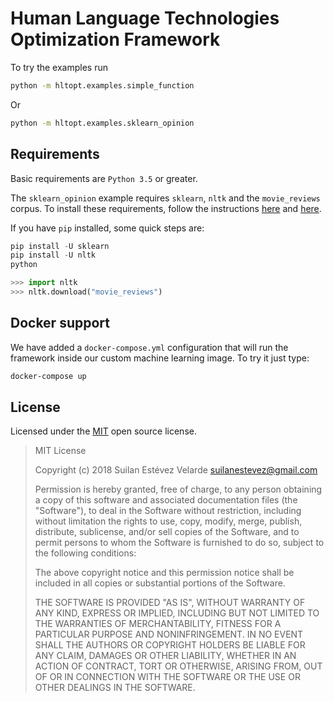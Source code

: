 # Human Language Technologies Optimization Framework

To try the examples run

```bash
python -m hltopt.examples.simple_function
```

Or

```bash
python -m hltopt.examples.sklearn_opinion
```

## Requirements

Basic requirements are `Python 3.5` or greater.

The `sklearn_opinion` example requires `sklearn`, `nltk` and the `movie_reviews` corpus.
To install these requirements, follow the instructions [here](https://scikit-learn.org/stable/install.html)
and [here](https://www.nltk.org/install.html).

If you have `pip` installed, some quick steps are:

```python
pip install -U sklearn
pip install -U nltk
python

>>> import nltk
>>> nltk.download("movie_reviews")
```

## Docker support

We have added a `docker-compose.yml` configuration that will run the framework inside our custom machine learning image. To try it just type:

```bash
docker-compose up
```

## License

Licensed under the [MIT](https://opensource.org/licenses/MIT) open source license.

> MIT License
>
> Copyright (c) 2018 Suilan Estévez Velarde <suilanestevez@gmail.com>
>
> Permission is hereby granted, free of charge, to any person obtaining a copy
> of this software and associated documentation files (the "Software"), to deal
> in the Software without restriction, including without limitation the rights
> to use, copy, modify, merge, publish, distribute, sublicense, and/or sell
> copies of the Software, and to permit persons to whom the Software is
> furnished to do so, subject to the following conditions:
>
> The above copyright notice and this permission notice shall be included in all
> copies or substantial portions of the Software.
>
> THE SOFTWARE IS PROVIDED "AS IS", WITHOUT WARRANTY OF ANY KIND, EXPRESS OR
> IMPLIED, INCLUDING BUT NOT LIMITED TO THE WARRANTIES OF MERCHANTABILITY,
> FITNESS FOR A PARTICULAR PURPOSE AND NONINFRINGEMENT. IN NO EVENT SHALL THE
> AUTHORS OR COPYRIGHT HOLDERS BE LIABLE FOR ANY CLAIM, DAMAGES OR OTHER
> LIABILITY, WHETHER IN AN ACTION OF CONTRACT, TORT OR OTHERWISE, ARISING FROM,
> OUT OF OR IN CONNECTION WITH THE SOFTWARE OR THE USE OR OTHER DEALINGS IN THE
> SOFTWARE.
